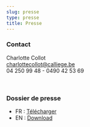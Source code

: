 ```yaml
---
slug: presse
type: presse
title: Presse
---
```


### Contact

Charlotte Collot  
[charlottecollot@calliege.be](mailto:charlottecollot@calliege.be)  
04&nbsp;250&nbsp;99&nbsp;48 - 0490&nbsp;42&nbsp;53&nbsp;69

<br>

### Dossier de presse

- FR : [Télécharger](/assets/pdf/darwin-l-original-dossier-de-presse-fr-cite-miroir.pdf)
- EN : [Download](/assets/pdf/darwin-l-original-press-folder-en-cite-miroir.pdf)